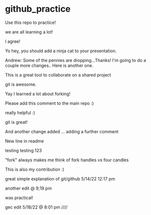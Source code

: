 # github_practice

Use this repo to practice!

we are all learning a lot!

I agree! 

Yo hey, you should add a ninja cat to your presentation.

Andrew:  Some of the pennies are dropping...Thanks!
I'm going to do a couple more changes..
Here is another one.

This is a great tool to collaborate on a shared project 

git is awesome.

Yay I learned a lot about forking!

Please add this comment to the main repo :)

really helpful :)

git is great!

And another change added ... adding a further comment

New line in readme

testing testing 123

"fork" always makes me think of fork handles vs four candles

This is also my contribution :)

great simple explanation of git/github 5/14/22 12:17 pm

another edit @ 9;19 pm

was practical! 

gec edit 5/18/22 @ 8:01 pm ////